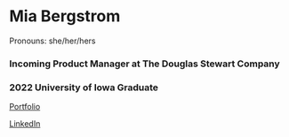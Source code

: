 # Mia Bergstrom
Pronouns: she/her/hers
### Incoming Product Manager at The Douglas Stewart Company
### 2022 University of Iowa Graduate

[Portfolio](https://miabergstrom.com/)

[LinkedIn](https://www.linkedin.com/in/miabergstrom/)
